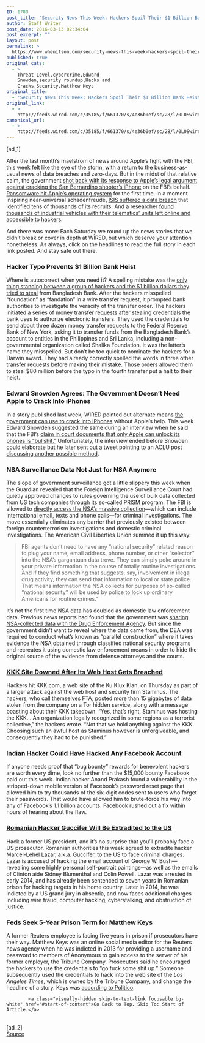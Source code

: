 ```yaml
---
ID: 1788
post_title: 'Security News This Week: Hackers Spoil Their $1 Billion Bank Heist With a Typo'
author: Staff Writer
post_date: 2016-03-13 02:34:04
post_excerpt: ""
layout: post
permalink: >
  https://www.whenitson.com/security-news-this-week-hackers-spoil-their-1-billion-bank-heist-with-a-typo/
published: true
original_cats:
  - >
    Threat Level,cybercrime,Edward
    Snowden,security roundup,Hacks and
    Cracks,Security,Matthew Keys
original_title:
  - 'Security News This Week: Hackers Spoil Their $1 Billion Bank Heist With a Typo'
original_link:
  - >
    http://feeds.wired.com/c/35185/f/661370/s/4e36b0ef/sc/28/l/0L0Swired0N0C20A160C0A30Csecurity0Enews0Eweek0Ehackers0Espoil0E10Ebillion0Ebank0Eheist0Etypo0C/story01.htm
canonical_url:
  - >
    http://feeds.wired.com/c/35185/f/661370/s/4e36b0ef/sc/28/l/0L0Swired0N0C20A160C0A30Csecurity0Enews0Eweek0Ehackers0Espoil0E10Ebillion0Ebank0Eheist0Etypo0C/story01.htm
---
```

 [ad_1]
<br><div id=""><p>After the last month’s maelstrom of news around Apple’s fight with the FBI, this week felt like the eye of the storm, with a return to the business-as-usual news of data breaches and zero-days. But in the midst of that relative calm, the government <a href="http://www.wired.com/2016/03/government-calls-apples-iphone-arguments-san-bernardino-case-diversion/" target="_blank">shot back with its response to Apple’s legal argument against cracking the San Bernardino shooter’s iPhone</a> on the FBI’s behalf. <a href="http://www.wired.com/2016/03/hack-brief-ransomware-hits-mac-os-x-first-time/" target="_blank">Ransomware hit Apple’s operating system</a> for the first time. In a moment inspiring near-universal schadenfreude, <a href="http://www.wired.com/2016/03/hack-brief-isis-data-breach-identifies-22000-members/" target="_blank">ISIS suffered a data breach</a> that identified tens of thousands of its recruits. And a researcher <a href="http://www.wired.com/2016/03/thousands-trucks-buses-ambulances-may-open-hackers/" target="_blank">found thousands of industrial vehicles with their telematics’ units left online and accessible to hackers</a>.</p>
<p>And there was more: Each Saturday we round up the news stories that we didn’t break or cover in depth at WIRED, but which deserve your attention nonetheless. As always, click on the headlines to read the full story in each link posted. And stay safe out there.</p>
<h3>Hacker Typo Prevents $1 Billion Bank Heist</h3>
<p>Where is autocorrect when you need it? A spelling mistake was the <a href="http://www.theguardian.com/business/2016/mar/10/spelling-mistake-prevented-bank-heist">only thing standing between a group of hackers and the $1 billion dollars they tried to steal</a> from Bangladesh Bank. After the hackers misspelled “foundation” as “fandation” in a wire transfer request, it prompted bank authorities to investigate the veracity of the transfer order. The hackers initiated a series of money transfer requests after stealing credentials the bank uses to authorize electronic transfers. They used the credentials to send about three dozen money transfer requests to the Federal Reserve Bank of New York, asking it to transfer funds from the Bangladesh Bank’s account to entities in the Philippines and Sri Lanka, including a non-governmental organization called Shalika Foundation. It was the latter’s name they misspelled. But don’t be too quick to nominate the hackers for a Darwin award. They had already correctly spelled the words in three other transfer requests before making their mistake. Those orders allowed them to steal $80 million before the typo in the fourth transfer put a halt to their heist.</p>
<h3>Edward Snowden Agrees: The Government Doesn’t Need Apple to Crack Into iPhones</h3>
<p>In a story published last week, WIRED pointed out alternate means <a href="http://www.wired.com/2016/03/feds-might-get-iphones-without-apples-help/">the government can use to crack into iPhones</a> without Apple’s help. This week Edward Snowden suggested the same during an interview when he said that the FBI’s <a href="https://theintercept.com/2016/03/08/snowden-fbi-claim-that-only-apple-can-unlock-phone-is-bullshit/">claim in court documents that only Apple can unlock its phones is “bullshit.”</a> Unfortunately, the interview ended before Snowden could elaborate but he later sent out a tweet pointing to an ACLU post <a href="https://www.aclu.org/blog/free-future/one-fbis-major-claims-iphone-case-fraudulent">discussing another possible method</a>.</p>
<h3>NSA Surveillance Data Not Just for NSA Anymore</h3>
<p>The slope of government surveillance got a little slippery this week when the Guardian revealed that the Foreign Intelligence Surveillance Court had quietly approved changes to rules governing the use of bulk data collected from US tech companies through its so-called PRISM program. The FBI is allowed to <a href="http://www.theguardian.com/us-news/2016/mar/08/fbi-changes-privacy-rules-accessing-nsa-prism-data?CMP=edit_2221">directly access the NSA’s massive collection</a>—which can include international email, texts and phone calls—for criminal investigations. The move essentially eliminates any barrier that previously existed between foreign counterterrorism investigations and domestic criminal investigations. The American Civil Liberties Union summed it up this way:</p>
<blockquote readability="14"><p>FBI agents don’t need to have any “national security” related reason to plug your name, email address, phone number, or other “selector” into the NSA’s gargantuan data trove. They can simply poke around in your private information in the course of totally routine investigations. And if they find something that suggests, say, involvement in illegal drug activity, they can send that information to local or state police. That means information the NSA collects for purposes of so-called “national security” will be used by police to lock up ordinary Americans for routine crimes.”</p></blockquote>
<p>It’s not the first time NSA data has doubled as domestic law enforcement data. Previous news reports had found that the government was <a href="https://www.washingtonpost.com/news/the-switch/wp/2013/08/05/the-nsa-is-giving-your-phone-records-to-the-dea-and-the-dea-is-covering-it-up/?tid=a_inl">sharing NSA-collected data with the Drug Enforcement Agency</a>. But since the government didn’t want to reveal where the data came from, the DEA was required to conduct what’s known as “parallel construction” where it takes evidence the NSA obtained through classified national security programs and recreates it using domestic law enforcement means in order to hide the original source of the evidence from defense attorneys and the courts.</p>
<h3><a href="http://www.forbes.com/sites/thomasbrewster/2016/03/11/kkk-staminus-hacked/#ca19dc96942b" target="_blank">KKK Site Downed After Its Web Host Gets Breached</a></h3>
<p>Hackers hit KKK.com, a web site of the Ku Klux Klan, on Thursday as part of a larger attack against the web host and security firm Staminus. The hackers, who call themselves FTA, posted more than 15 gigabytes of data stolen from the company on a Tor hidden service, along with a message boasting about their KKK takedown. “Yes, that’s right, Staminus was hosting the KKK… An organization legally recognized in some regions as a terrorist collective,” the hackers wrote. “Not that we hold anything against the KKK. Choosing such an awful host as Staminus however is unforgiveable, and consequently they had to be punished.”</p>
<h3><a href="https://threatpost.com/facebook-password-reset-bug-gave-hackers-access-to-any-account/116651/" target="_blank">Indian Hacker Could Have Hacked Any Facebook Account</a></h3>
<p>If anyone needs proof that “bug bounty” rewards for benevolent hackers are worth every dime, look no further than the $15,000 bounty Facebook paid out this week. Indian hacker Anand Prakash found a vulnerability in the stripped-down mobile version of Facebook’s password reset page that allowed him to try thousands of the six-digit codes sent to users who forget their passwords. That would have allowed him to brute-force his way into any of Facebook’s 1.1 billion accounts. Facebook rushed out a fix within hours of hearing about the flaw. </p>
<h3><a href="http://www.reuters.com/article/us-usa-cyber-guccifer-idUSKCN0W61TX" target="_blank">Romanian Hacker Guccifer Will Be Extradited to the US</a></h3>
<p>Hack a former US president, and it’s no surprise that you’ll probably face a US prosecutor. Romanian authorities this week agreed to extradite hacker Marcel-Lehel Lazar, a.k.a. Guccifer, to the US to face criminal charges. Lazar is accused of hacking the email account of George W. Bush—revealing some highly personal self-portrait paintings—as well as the emails of Clinton aide Sidney Blumenthal and Colin Powell. Lazar was arrested in early 2014, and has already been sentenced to seven years in Romanian prison for hacking targets in his home country. Later in 2014, he was indicted by a US grand jury in absentia, and now faces additional charges including wire fraud, computer hacking, cyberstalking, and obstruction of justice.</p>
<h3>Feds Seek 5-Year Prison Term for Matthew Keys</h3>
<p>A former Reuters employee is facing five years in prison if prosecutors have their way. Matthew Keys was an online social media editor for the Reuters news agency when he was indicted in 2013 for providing a username and password to members of Anonymous to gain access to the server of his former employer, the Tribune Company. Prosecutors said he encouraged the hackers to use the credentials to “go fuck some shit up.” Someone subsequently used the credentials to hack into the web site of the <em>Los Angeles Times</em>, which is owned by the Tribune Company, and change the headline of a story. Keys was <a href="http://www.wired.com/2015/10/matthew-keys-reuters-journalist-convicted-of-helping-anonymous-hack-his-employer/'&gt;convicted last year&lt;/a&gt; on conspiracy and the transmission of data to damage a computer. The government is asking the court to sentence him to five years in prison, which Keys attorneys say is wildly disproportionate to his actions and their impact, &lt;a href=" http:="">according to Politico</a>.</p>

			<a class="visually-hidden skip-to-text-link focusable bg-white" href="#start-of-content">Go Back to Top. Skip To: Start of Article.</a>

			
</div>
<br>[ad_2]
<br><a href="http://feeds.wired.com/c/35185/f/661370/s/4e36b0ef/sc/28/l/0L0Swired0N0C20A160C0A30Csecurity0Enews0Eweek0Ehackers0Espoil0E10Ebillion0Ebank0Eheist0Etypo0C/story01.htm">Source </a>